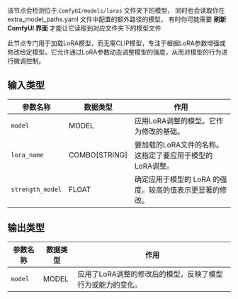 该节点会检测位于 `ComfyUI/models/loras` 文件夹下的模型，
同时也会读取你在 extra_model_paths.yaml 文件中配置的额外路径的模型，
有时你可能需要 **刷新 ComfyUI 界面** 才能让它读取到对应文件夹下的模型文件

此节点专门用于加载LoRA模型，而无需CLIP模型，专注于根据LoRA参数增强或修改给定模型。它允许通过LoRA参数动态调整模型的强度，从而对模型的行为进行微调控制。

## 输入类型

| 参数名称 | 数据类型 | 作用 |
| --- | --- | --- |
| `model` | MODEL | 应用LoRA调整的模型。它作为修改的基础。 |
| `lora_name` | COMBO[STRING] | 要加载的LoRA文件的名称。这指定了要应用于模型的LoRA调整。 |
| `strength_model` | FLOAT | 确定应用于模型的 LoRA 的强度。较高的值表示更显著的修改。 |

## 输出类型

| 参数名称 | 数据类型 | 作用 |
| --- | --- | --- |
| `model` | MODEL | 应用了LoRA调整的修改后的模型，反映了模型行为或能力的变化。 |
